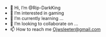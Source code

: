 - 👋 Hi, I’m @Rip-DarkKing
- 👀 I’m interested in gaming
- 🌱 I’m currently learning ...
- 💞️ I’m looking to collaborate on ...
- 📫 How to reach me Ojwsleeter@gmail.com

<!---
Rip-DarkKing/Rip-DarkKing is a ✨ special ✨ repository because its `README.md` (this file) appears on your GitHub profile.
You can click the Preview link to take a look at your changes.
--->
